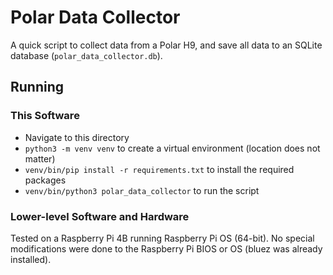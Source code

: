 # Polar Data Collector

A quick script to collect data from a Polar H9, and save all data to an SQLite database (`polar_data_collector.db`).

## Running

### This Software

- Navigate to this directory
- `python3 -m venv venv` to create a virtual environment (location does not matter)
- `venv/bin/pip install -r requirements.txt` to install the required packages
- `venv/bin/python3 polar_data_collector` to run the script

### Lower-level Software and Hardware

Tested on a Raspberry Pi 4B running Raspberry Pi OS (64-bit).
No special modifications were done to the Raspberry Pi BIOS or OS (bluez was already installed).
